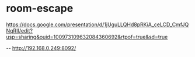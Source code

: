 # room-escape  
https://docs.google.com/presentation/d/1jUguLLQHd8pRKiA_ceLCD_CmfJQNqRII/edit?usp=sharing&ouid=100973109632084360692&rtpof=true&sd=true


--
http://192.168.0.249:8092/
